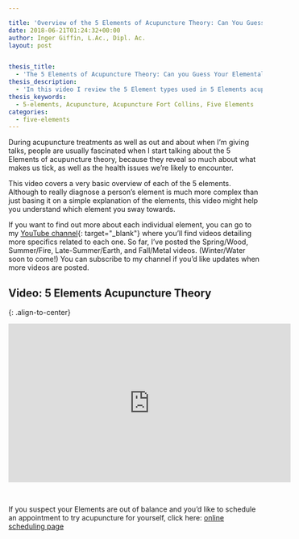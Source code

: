 ```yaml
---

title: 'Overview of the 5 Elements of Acupuncture Theory: Can You Guess Your Elemental Type?'
date: 2018-06-21T01:24:32+00:00
author: Inger Giffin, L.Ac., Dipl. Ac.
layout: post


thesis_title:
  - 'The 5 Elements of Acupuncture Theory: Can you Guess Your Elemental Type?'
thesis_description:
  - 'In this video I review the 5 Element types used in 5 Elements acupuncture, and by the end you might have some guesses for what type you might be! '
thesis_keywords:
  - 5-elements, Acupuncture, Acupuncture Fort Collins, Five Elements
categories:
  - five-elements
---
```


During acupuncture treatments as well as out and about when I’m giving talks, people are usually fascinated when I start talking about the 5 Elements of acupuncture theory, because they reveal so much about what makes us tick, as well as the health issues we’re likely to encounter.

This video covers a very basic overview of each of the 5 elements. Although to really diagnose a person’s element is much more complex than just basing it on a simple explanation of the elements, this video might help you understand which element you sway towards.

If you want to find out more about each individual element, you can go to my [YouTube channel](https://www.youtube.com/channel/UCvh0Z-0SVq60rqRQ1qMmkkA "Wisdom Ways Acupuncture YouTube channel"){: target="_blank"} where you’ll find videos detailing more specifics related to each one. So far, I’ve posted the Spring/Wood, Summer/Fire, Late-Summer/Earth, and Fall/Metal videos. (Winter/Water soon to come!) You can subscribe to my channel if you’d like updates when more videos are posted.

## Video: 5 Elements Acupuncture Theory
{: .align-to-center}

<div class="cms-embed" data-cms-embed="PGlmcmFtZSB3aWR0aD0iNTYwIiBoZWlnaHQ9IjMxNSIgc3JjPSJodHRwczovL3d3dy55b3V0dWJlLmNvbS9lbWJlZC9SZDRyaGYzM2p0ayIgZnJhbWVib3JkZXI9IjAiIGFsbG93PSJhdXRvcGxheTsgZW5jcnlwdGVkLW1lZGlhIiBhbGxvd2Z1bGxzY3JlZW4+PC9pZnJhbWU+"><iframe width="560" height="315" src="https://www.youtube.com/embed/Rd4rhf33jtk" frameborder="0" allow="autoplay; encrypted-media" allowfullscreen=""></iframe></div>

&nbsp;

If you suspect your Elements are out of balance and you’d like to schedule an appointment to try acupuncture for yourself, click here: [online scheduling page](http://www.wisdomwaysacupuncture.com/acupuncture-appointment-scheduling/ "Online Acupuncture Scheduling")
